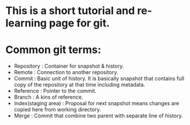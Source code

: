 # This is a short tutorial and re-learning page for git.

# Common git terms:
- Repository : Container for snapshot & history.
- Remote : Connection to another repository.
- Commit : Basic unit of history. It is basically snapshot that contains full copy of the repository at that time including metadata.
- Reference : Pointer to the commit.
- Branch : A kins of reference.
- Index(staging area) : Proposal for next snapshot means changes are copied here from working directory.
- Merge : Commit that combine two parent with separate line of history.
